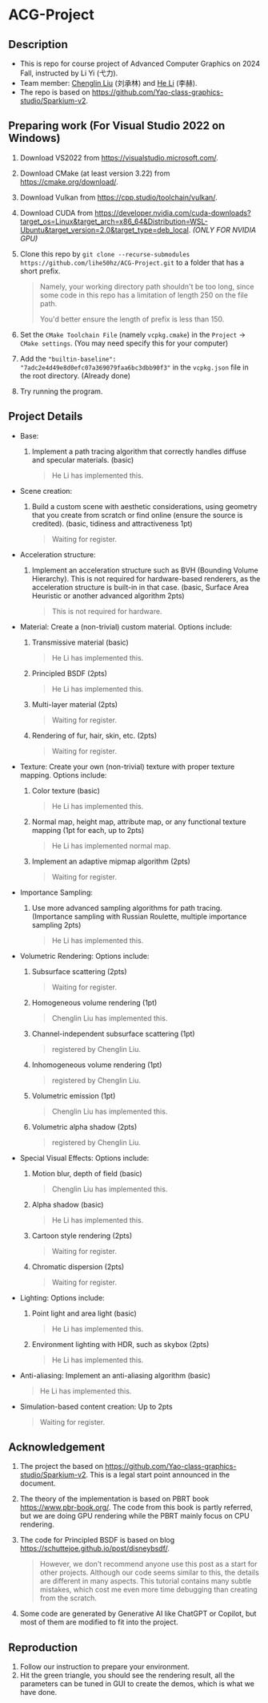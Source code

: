 # ACG-Project

## Description

- This is repo for course project of Advanced Computer Graphics on 2024 Fall, instructed by Li Yi (弋力).
- Team member: [Chenglin Liu](https://github.com/jk21lcl) (刘承林) and [He Li](https://github.com/lihe50hz) (李赫).
- The repo is based on https://github.com/Yao-class-graphics-studio/Sparkium-v2.

## Preparing work (For Visual Studio 2022 on Windows)

1. Download VS2022 from https://visualstudio.microsoft.com/.

2. Download CMake (at least version 3.22) from https://cmake.org/download/.

3. Download Vulkan from https://cpp.studio/toolchain/vulkan/.

4. Download CUDA from https://developer.nvidia.com/cuda-downloads?target_os=Linux&target_arch=x86_64&Distribution=WSL-Ubuntu&target_version=2.0&target_type=deb_local. *(ONLY FOR NVIDIA GPU)*

4. Clone this repo by `git clone --recurse-submodules https://github.com/lihe50hz/ACG-Project.git` to a folder that has a short prefix. 

   > Namely, your working directory path shouldn't be too long, since some code in this repo has a limitation of length 250 on the file path. 
   >
   > You'd better ensure the length of prefix is less than 150.

5. Set the `CMake Toolchain File` (namely `vcpkg.cmake`) in the `Project` -> `CMake settings`. (You may need specify this for your computer)

6. Add the `"builtin-baseline": "7adc2e4d49e8d0efc07a369079faa6bc3dbb90f3"` in the `vcpkg.json` file in the root directory. (Already done)

7. Try running the program.

## Project Details

- Base: 

  1. Implement a path tracing algorithm that correctly handles diffuse and specular materials. (basic)

     > He Li has implemented this.

- Scene creation:  

  1. Build a custom scene with aesthetic considerations, using geometry that you create from scratch or find online (ensure the source is credited). (basic, tidiness and attractiveness 1pt)

     > Waiting for register.

- Acceleration structure: 

  1. Implement an acceleration structure such as BVH (Bounding Volume Hierarchy). This is not required for hardware-based renderers, as the acceleration structure is built-in in that case. (basic, Surface Area Heuristic or another advanced algorithm 2pts)

     > This is not required for hardware.

- Material: Create a (non-trivial) custom material. Options include:

  1. Transmissive material (basic)

     > He Li has implemented this.

  2. Principled BSDF (2pts)

     > He Li has implemented this.

  3. Multi-layer material (2pts)

     > Waiting for register.

  4. Rendering of fur, hair, skin, etc. (2pts)

     > Waiting for register.

- Texture: Create your own (non-trivial) texture with proper texture mapping. Options include:

  1. Color texture (basic)

     > He Li has implemented this.

  2. Normal map, height map, attribute map, or any functional texture mapping (1pt for each, up to 2pts)

     > He Li has implemented normal map.

  3. Implement an adaptive mipmap algorithm (2pts)

     > Waiting for register.

- Importance Sampling: 

  1. Use more advanced sampling algorithms for path tracing. (Importance sampling with Russian Roulette, multiple importance sampling 2pts)

     > He Li has implemented this.

- Volumetric Rendering: Options include:

  1. Subsurface scattering (2pts)

     > Waiting for register.

  2. Homogeneous volume rendering (1pt)

     > Chenglin Liu has implemented this.

  3. Channel-independent subsurface scattering (1pt)

     > registered by Chenglin Liu.

  4. Inhomogeneous volume rendering (1pt)

     > registered by Chenglin Liu.

  5. Volumetric emission (1pt)

     > Chenglin Liu has implemented this.

  6. Volumetric alpha shadow (2pts)

     > registered by Chenglin Liu.

- Special Visual Effects: Options include:

  1. Motion blur, depth of field (basic)

     > Chenglin Liu has implemented this.

  2. Alpha shadow (basic)

     > He Li has implemented this.

  3. Cartoon style rendering (2pts)

     > Waiting for register.

  4. Chromatic dispersion (2pts)

     > Waiting for register.

- Lighting: Options include:

  1. Point light and area light (basic)

     > He Li has implemented this.

  2. Environment lighting with HDR, such as skybox (2pts)

     > He Li has implemented this.

- Anti-aliasing: Implement an anti-aliasing algorithm (basic)

  > He Li has implemented this.

- Simulation-based content creation: Up to 2pts

  > Waiting for register.

## Acknowledgement

1. The project the based on https://github.com/Yao-class-graphics-studio/Sparkium-v2. This is a legal start point announced in the document.

2. The theory of the implementation is based on PBRT book https://www.pbr-book.org/. The code from this book is partly referred, but we are doing GPU rendering while the PBRT mainly focus on CPU rendering. 

3. The code for Principled BSDF is based on blog https://schuttejoe.github.io/post/disneybsdf/. 

   > However, we don't recommend anyone use this post as a start for other projects. Although our code seems similar to this, the details are different in many aspects. This tutorial contains many subtle mistakes, which cost me even more time debugging than creating from the scratch. 

4. Some code are generated by Generative AI like ChatGPT or Copilot, but most of them are modified to fit into the project.

## Reproduction

1. Follow our instruction to prepare your environment.
2. Hit the green triangle, you should see the rendering result, all the parameters can be tuned in GUI to create the demos, which is what we have done.
